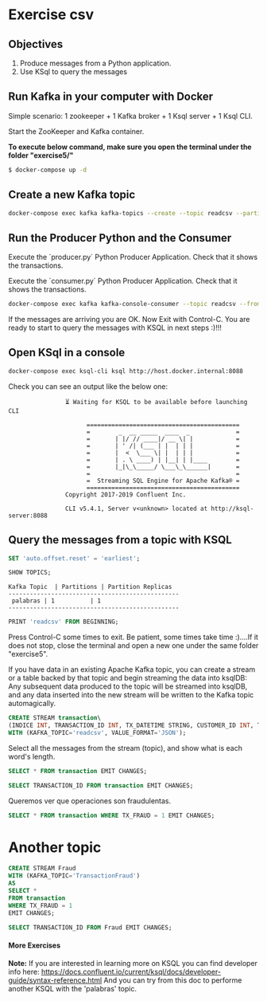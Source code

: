 # Exercise csv

## Objectives

1) Produce messages from a Python application.
2) Use KSql to query the messages


## Run Kafka in your computer with Docker
Simple scenario: 1 zookeeper + 1 Kafka broker + 1 Ksql server + 1 Ksql CLI.

Start the ZooKeeper and Kafka container.

**To execute below command, make sure you open the terminal under the folder "exercise5/"**
```sh
$ docker-compose up -d
```

## Create a new Kafka topic


```sh
docker-compose exec kafka kafka-topics --create --topic readcsv --partitions 1 --replication-factor 1 --if-not-exists --bootstrap-server localhost:9092
```

## Run the Producer Python  and the Consumer
Execute the ´producer.py´ Python Producer Application. Check that it shows the transactions.

Execute the ´consumer.py´ Python Producer Application. Check that it shows the transactions.


```sh
docker-compose exec kafka kafka-console-consumer --topic readcsv --from-beginning --bootstrap-server localhost:9092
```

If the messages are arriving you are OK. Now Exit with Control-C. You are ready to start to query the messages with KSQL in next steps :)!!!

## Open KSql in a console
```sh
docker-compose exec ksql-cli ksql http://host.docker.internal:8088
````

Check you can see an output like the below one:

                    ⏳ Waiting for KSQL to be available before launching CLI
                    
                          ===========================================
                          =        _  __ _____  ____  _             =
                          =       | |/ // ____|/ __ \| |            =
                          =       | ' /| (___ | |  | | |            =
                          =       |  <  \___ \| |  | | |            =
                          =       | . \ ____) | |__| | |____        =
                          =       |_|\_\_____/ \___\_\______|       =
                          =                                         =
                          =  Streaming SQL Engine for Apache Kafka® =
                          ===========================================
                    Copyright 2017-2019 Confluent Inc.
                    
                    CLI v5.4.1, Server v<unknown> located at http://ksql-server:8088


## Query the messages from a topic with KSQL

```sql
SET 'auto.offset.reset' = 'earliest';
```
```sql
SHOW TOPICS;
```
```
Kafka Topic  | Partitions | Partition Replicas
------------------------------------------------
 palabras | 1          | 1
------------------------------------------------
```
```sql
PRINT 'readcsv' FROM BEGINNING;
```

Press Control-C some times to exit. Be patient, some times take time :)....If it does not stop, close the terminal and 
open a new one under the same folder "exercise5".

If you have data in an existing Apache Kafka topic, you can create a stream or a table backed by that topic and begin 
streaming the data into ksqlDB:
Any subsequent data produced to the topic will be streamed into ksqlDB, and any data inserted into the new stream will
be written to the Kafka topic automagically.
```sql
CREATE STREAM transaction\
(INDICE INT, TRANSACTION_ID INT, TX_DATETIME STRING, CUSTOMER_ID INT, TERMINAL_ID INT, TX_AMOUNT DOUBLE, TX_TIME_SECONDS INT, TX_TIME_DAYS INT, TX_FRAUD INT, TX_FRAUD_SCENARIO INT) \
WITH (KAFKA_TOPIC='readcsv', VALUE_FORMAT='JSON');
```



Select all the messages from the stream (topic), and show what is each word's length.
```sql
SELECT * FROM transaction EMIT CHANGES;
```

```sql
SELECT TRANSACTION_ID FROM transaction EMIT CHANGES;
```

 Queremos ver que operaciones son fraudulentas. 

```sql
SELECT * FROM transaction WHERE TX_FRAUD = 1 EMIT CHANGES;
```

# Another topic

```sql
CREATE STREAM Fraud
WITH (KAFKA_TOPIC='TransactionFraud')
AS
SELECT *
FROM transaction
WHERE TX_FRAUD = 1
EMIT CHANGES;
```

```sql
SELECT TRANSACTION_ID FROM Fraud EMIT CHANGES;
```

#### More Exercises

**Note:** If you are interested in learning more on KSQL you can find developer info here: https://docs.confluent.io/current/ksql/docs/developer-guide/syntax-reference.html
And you can try from this doc to performe another KSQL with the 'palabras' topic.


